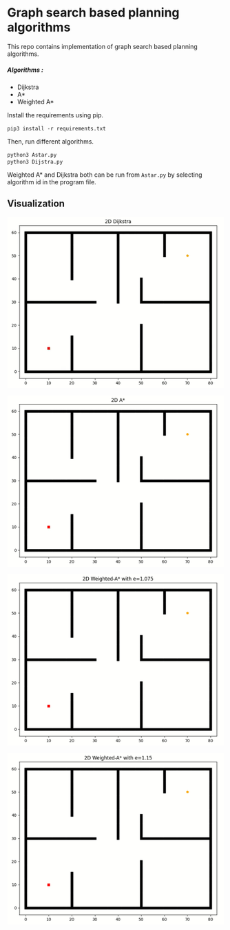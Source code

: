 # Graph search based planning algorithms
This repo contains implementation of graph search based planning algorithms.

##### Algorithms :
* Dijkstra
* A*
* Weighted A*

Install the requirements using pip. 
```
pip3 install -r requirements.txt
```
Then, run different algorithms.
```
python3 Astar.py
python3 Dijstra.py
```
Weighted A* and Dijkstra both can be run from `Astar.py` by selecting algorithm id in the program file.

## Visualization

<p align="center">
  <img  src="./gifs/Dijkstra.gif" alt="Dijkstra output">
</p>
<p align="center">
  <img  src="./gifs/Astar.gif" alt="Astar output">
</p>
<p align="center">
  <img  src="./gifs/WeightedAstar_1_075.gif" alt="WeightedAstar e1.075 output">
</p>
<p align="center">
  <img  src="./gifs/Weighted_Astar_1_15.gif" alt="Weighted_Astar e1.15 output">
</p>

